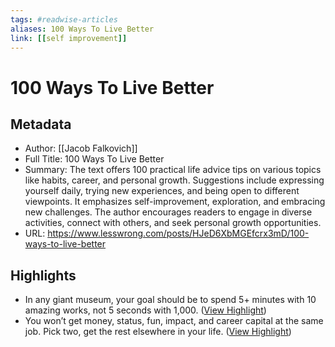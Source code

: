 ```yaml
---
tags: #readwise-articles
aliases: 100 Ways To Live Better
link: [[self improvement]]
---
```

# 100 Ways To Live Better

## Metadata
- Author: [[Jacob Falkovich]]
- Full Title: 100 Ways To Live Better
- Summary: The text offers 100 practical life advice tips on various topics like habits, career, and personal growth. Suggestions include expressing yourself daily, trying new experiences, and being open to different viewpoints. It emphasizes self-improvement, exploration, and embracing new challenges. The author encourages readers to engage in diverse activities, connect with others, and seek personal growth opportunities.
- URL: https://www.lesswrong.com/posts/HJeD6XbMGEfcrx3mD/100-ways-to-live-better

## Highlights
- In any giant museum, your goal should be to spend 5+ minutes with 10 amazing works, not 5 seconds with 1,000. ([View Highlight](https://read.readwise.io/read/01hztjkj1wgbja34s0e0c98cv7))
- You won’t get money, status, fun, impact, and career capital at the same job. Pick two, get the rest elsewhere in your life. ([View Highlight](https://read.readwise.io/read/01hztjpnxr4hsypyve7wdj06p7))
